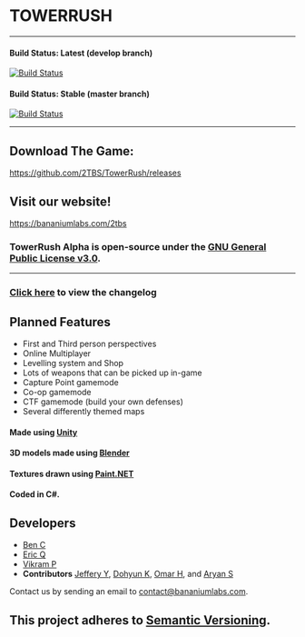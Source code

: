 # TOWERRUSH
___
#### Build Status: Latest (develop branch)
[![Build Status](https://travis-ci.org/2TBS/TowerRush.svg?branch=develop)](https://travis-ci.org/2TBS/TowerRush)

#### Build Status: Stable (master branch)
[![Build Status](https://travis-ci.org/2TBS/TowerRush.svg?branch=master)](https://travis-ci.org/2TBS/TowerRush)
___
## **Download** The Game:
https://github.com/2TBS/TowerRush/releases

## Visit our website!
https://bananiumlabs.com/2tbs

### TowerRush Alpha is open-source under the [GNU General Public License v3.0](http://www.gnu.org/licenses/gpl-3.0.en.html).
___

### [Click here](https://github.com/2TBS/TowerRush/blob/master/CHANGELOG.md) to view the changelog

## Planned Features
  - First and Third person perspectives
  - Online Multiplayer
  - Levelling system and Shop
  - Lots of weapons that can be picked up in-game
  - Capture Point gamemode
  - Co-op gamemode
  - CTF gamemode (build your own defenses)
  - Several differently themed maps
  
#### Made using [Unity](https://unity3d.com)

#### 3D models made using [Blender](https://blender.org)

#### Textures drawn using [Paint.NET](http://www.getpaint.net/index.html)

#### Coded in C\#.

## Developers

 - [Ben C](https://github.com/dbqeo)
 - [Eric Q](https://github.com/EnumC)
 - [Vikram P](https://github.com/DarkFlamex1)
 - **Contributors** [Jeffery Y](https://github.com/JeffY95014), [Dohyun K](https://github.com/DohyunK), [Omar H](https://github.com/OmarHossain), and [Aryan S](https://github.com/TomatoKyoko)
 
Contact us by sending an email to [contact@bananiumlabs.com](mailto:contact@bananiumlabs.com).

## This project adheres to [Semantic Versioning](semver.org).
